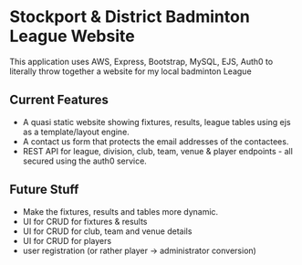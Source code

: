 # Stockport & District Badminton League Website
This application uses AWS, Express, Bootstrap, MySQL, EJS, Auth0 to literally throw together a website for my local badminton League

## Current Features
* A quasi static website showing fixtures, results, league tables using ejs as a template/layout engine.
* A contact us form that protects the email addresses of the contactees.
* REST API for league, division, club, team, venue & player endpoints - all secured using the auth0 service.

## Future Stuff
* Make the fixtures, results and tables more dynamic.
* UI for CRUD for fixtures & results
* UI for CRUD for club, team and venue details
* UI for CRUD for players
* user registration (or rather player -> administrator conversion)
